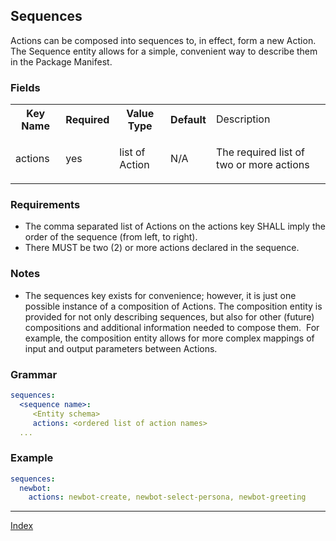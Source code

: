 <!--
#
# Licensed to the Apache Software Foundation (ASF) under one or more
# contributor license agreements.  See the NOTICE file distributed with
# this work for additional information regarding copyright ownership.
# The ASF licenses this file to You under the Apache License, Version 2.0
# (the "License"); you may not use this file except in compliance with
# the License.  You may obtain a copy of the License at
#
#     http://www.apache.org/licenses/LICENSE-2.0
#
# Unless required by applicable law or agreed to in writing, software
# distributed under the License is distributed on an "AS IS" BASIS,
# WITHOUT WARRANTIES OR CONDITIONS OF ANY KIND, either express or implied.
# See the License for the specific language governing permissions and
# limitations under the License.
#
-->

## Sequences

Actions can be composed into sequences to, in effect, form a new Action. The Sequence entity allows for a simple, convenient way to describe them in the Package Manifest.

### Fields
<html>
<table>
  <tr>
   <th>Key Name</th>
   <th>Required</th>
   <th>Value Type</th>
   <th>Default</th>
   <td>Description</th>
  </tr>
 <tr>
  <td>
  <p>actions</p>
  </td>
  <td>
  <p>yes</p>
  </td>
  <td>
  <p>list of Action</p>
  </td>
  <td>
  <p>N/A</p>
  </td>
  <td>
  <p>The required list of two or more actions</p>
  </td>
 </tr>
</table>
</html>

### Requirements

- The comma separated list of Actions on the actions key SHALL imply the order of the sequence (from left, to right).
- There MUST be two (2) or more actions declared in the sequence.

### Notes

- The sequences key exists for convenience; however, it is just one possible instance of a composition of Actions. The composition entity is provided for not only describing sequences, but also for other (future) compositions and additional information needed to compose them.&nbsp; For example, the composition entity allows for more complex mappings of input and output parameters between Actions.

### Grammar

```yaml
sequences:
  <sequence name>:
     <Entity schema>
     actions: <ordered list of action names>
  ...
```

### Example
```yaml
sequences:
  newbot:
    actions: newbot-create, newbot-select-persona, newbot-greeting
```

<!--
 Bottom Navigation
-->
---
[Index](../README.md#index)

